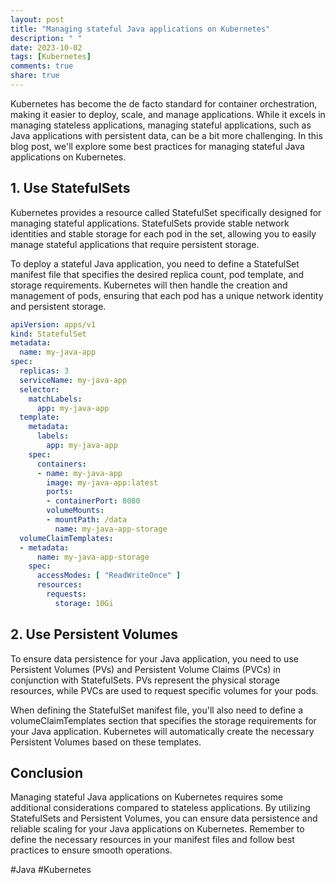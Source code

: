 ```yaml
---
layout: post
title: "Managing stateful Java applications on Kubernetes"
description: " "
date: 2023-10-02
tags: [Kubernetes]
comments: true
share: true
---
```


Kubernetes has become the de facto standard for container orchestration, making it easier to deploy, scale, and manage applications. While it excels in managing stateless applications, managing stateful applications, such as Java applications with persistent data, can be a bit more challenging. In this blog post, we'll explore some best practices for managing stateful Java applications on Kubernetes.

## 1. Use StatefulSets

Kubernetes provides a resource called StatefulSet specifically designed for managing stateful applications. StatefulSets provide stable network identities and stable storage for each pod in the set, allowing you to easily manage stateful applications that require persistent storage.

To deploy a stateful Java application, you need to define a StatefulSet manifest file that specifies the desired replica count, pod template, and storage requirements. Kubernetes will then handle the creation and management of pods, ensuring that each pod has a unique network identity and persistent storage.

```yaml
apiVersion: apps/v1
kind: StatefulSet
metadata:
  name: my-java-app
spec:
  replicas: 3
  serviceName: my-java-app
  selector:
    matchLabels:
      app: my-java-app
  template:
    metadata:
      labels:
        app: my-java-app
    spec:
      containers:
      - name: my-java-app
        image: my-java-app:latest
        ports:
        - containerPort: 8080
        volumeMounts:
        - mountPath: /data
          name: my-java-app-storage
  volumeClaimTemplates:
  - metadata:
      name: my-java-app-storage
    spec:
      accessModes: [ "ReadWriteOnce" ]
      resources:
        requests:
          storage: 10Gi
```

## 2. Use Persistent Volumes

To ensure data persistence for your Java application, you need to use Persistent Volumes (PVs) and Persistent Volume Claims (PVCs) in conjunction with StatefulSets. PVs represent the physical storage resources, while PVCs are used to request specific volumes for your pods.

When defining the StatefulSet manifest file, you'll also need to define a volumeClaimTemplates section that specifies the storage requirements for your Java application. Kubernetes will automatically create the necessary Persistent Volumes based on these templates.

## Conclusion

Managing stateful Java applications on Kubernetes requires some additional considerations compared to stateless applications. By utilizing StatefulSets and Persistent Volumes, you can ensure data persistence and reliable scaling for your Java applications on Kubernetes. Remember to define the necessary resources in your manifest files and follow best practices to ensure smooth operations.

#Java #Kubernetes